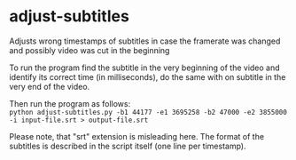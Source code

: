 # adjust-subtitles
Adjusts wrong timestamps of subtitles in case the framerate was changed and possibly video was cut in the beginning

To run the program find the subtitle in the very beginning of the video and identify its correct time (in milliseconds), do the same with on subtitle in the very end of the video.

Then run the program as follows:  
`python adjust-subtitles.py -b1 44177 -e1 3695258 -b2 47000 -e2 3855000 -i input-file.srt > output-file.srt`

Please note, that "srt" extension is misleading here. The format of the subtitles is described in the script itself (one line per timestamp).
